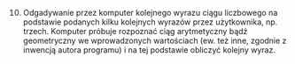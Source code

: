 10. Odgadywanie przez komputer kolejnego wyrazu ciągu liczbowego na podstawie
podanych kilku kolejnych wyrazów przez użytkownika, np. trzech. Komputer próbuje
rozpoznać ciąg arytmetyczny bądź geometryczny we wprowadzonych wartościach (ew.
też inne, zgodnie z inwencją autora programu) i na tej podstawie obliczyć kolejny wyraz.
